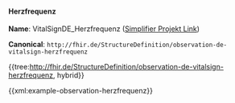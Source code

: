 #### Herzfrequenz

**Name**: VitalSignDE_Herzfrequenz ([Simplifier Projekt Link](https://simplifier.net/resolve?canonical=http://fhir.de/StructureDefinition/observation-de-vitalsign-herzfrequenz&scope=de.basisprofil.r4@1.5.3))

**Canonical**: `http://fhir.de/StructureDefinition/observation-de-vitalsign-herzfrequenz`

{{tree:http://fhir.de/StructureDefinition/observation-de-vitalsign-herzfrequenz, hybrid}}

{{xml:example-observation-herzfrequenz}}
